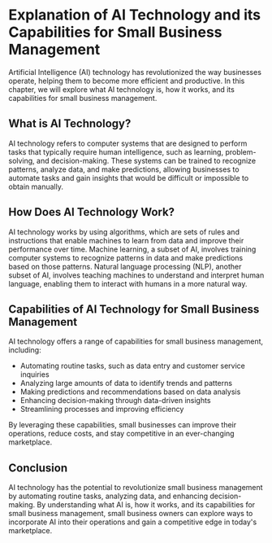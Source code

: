 Explanation of AI Technology and its Capabilities for Small Business Management
==========================================================================================================================================

Artificial Intelligence (AI) technology has revolutionized the way businesses operate, helping them to become more efficient and productive. In this chapter, we will explore what AI technology is, how it works, and its capabilities for small business management.

What is AI Technology?
----------------------

AI technology refers to computer systems that are designed to perform tasks that typically require human intelligence, such as learning, problem-solving, and decision-making. These systems can be trained to recognize patterns, analyze data, and make predictions, allowing businesses to automate tasks and gain insights that would be difficult or impossible to obtain manually.

How Does AI Technology Work?
----------------------------

AI technology works by using algorithms, which are sets of rules and instructions that enable machines to learn from data and improve their performance over time. Machine learning, a subset of AI, involves training computer systems to recognize patterns in data and make predictions based on those patterns. Natural language processing (NLP), another subset of AI, involves teaching machines to understand and interpret human language, enabling them to interact with humans in a more natural way.

Capabilities of AI Technology for Small Business Management
-----------------------------------------------------------

AI technology offers a range of capabilities for small business management, including:

* Automating routine tasks, such as data entry and customer service inquiries
* Analyzing large amounts of data to identify trends and patterns
* Making predictions and recommendations based on data analysis
* Enhancing decision-making through data-driven insights
* Streamlining processes and improving efficiency

By leveraging these capabilities, small businesses can improve their operations, reduce costs, and stay competitive in an ever-changing marketplace.

Conclusion
----------

AI technology has the potential to revolutionize small business management by automating routine tasks, analyzing data, and enhancing decision-making. By understanding what AI is, how it works, and its capabilities for small business management, small business owners can explore ways to incorporate AI into their operations and gain a competitive edge in today's marketplace.
